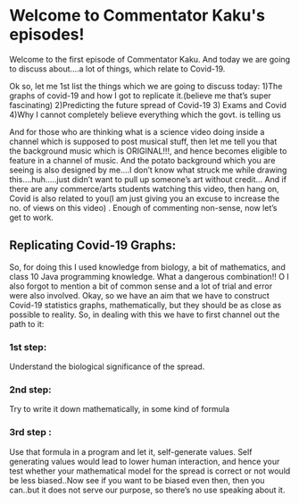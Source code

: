 # Welcome to Commentator Kaku's episodes!

Welcome to the first episode of Commentator Kaku. And today we are going to discuss about….a lot of things, which relate to Covid-19. 

Ok so, let me 1st list the things which we are going to discuss today:
1)The graphs of covid-19 and how I got to replicate it.(believe me that’s super fascinating)
2)Predicting the future spread of Covid-19
3) Exams and Covid
4)Why I cannot completely believe everything which the govt. is telling us

And for those who are thinking what is a science video doing inside a channel which is supposed to post musical stuff, then let me tell you that the background music which is ORIGINAL!!!, and hence becomes eligible to feature in a channel of music. And the potato background which you are seeing is also designed by me….I don’t know what struck me while drawing this….huh…..just didn’t want to pull up someone’s art without credit… And if there are any commerce/arts students watching this video, then hang on, Covid is also related to you(I am just giving you an excuse to increase the no. of views on this video) . Enough of commenting non-sense, now let’s get to work.

## Replicating Covid-19 Graphs:

So, for doing this I used knowledge from biology, a bit of mathematics, and class 10 Java programming knowledge. What a dangerous combination!! O I also forgot to mention a bit of common sense and a lot of trial and error were also involved.
Okay, so we have an aim that we have to construct Covid-19 statistics graphs, mathematically, but they should be as close as possible to reality.
So, in dealing with this we have to first channel out the path to it:

### 1st step: 
Understand the biological significance of the spread.
### 2nd step: 
Try to write it down mathematically, in some kind of formula
### 3rd step : 
Use that formula in a program and let it, self-generate values. Self generating values would  lead to lower human interaction, and hence your test whether your mathematical model for the spread is correct or not would be less biased..Now see if you want to be biased even then, then you can..but it does not serve our purpose, so there’s no use speaking about it.
